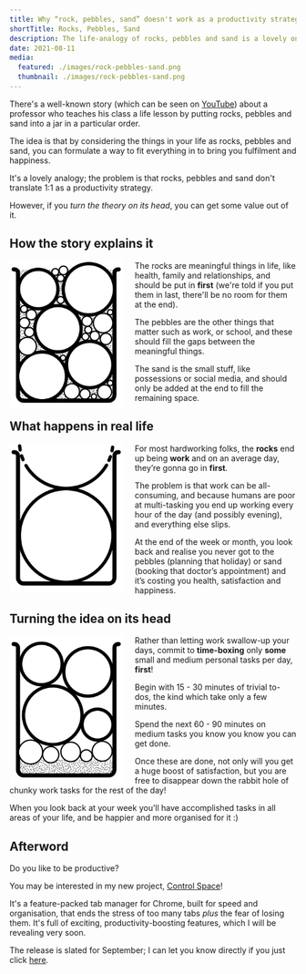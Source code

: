 ```yaml
---
title: Why “rock, pebbles, sand” doesn't work as a productivity strategy
shortTitle: Rocks, Pebbles, Sand
description: The life-analogy of rocks, pebbles and sand is a lovely one; it's just that it doesn't translate 1:1 when you need to get things done
date: 2021-08-11
media:
  featured: ./images/rock-pebbles-sand.png
  thumbnail: ./images/rock-pebbles-sand.png
---
```


There's a well-known story (which can be seen on [YouTube](https://www.youtube.com/watch?v=SqGRnlXplx0)) about a professor who teaches his class a life lesson by putting rocks, pebbles and sand into a jar in a particular order.

The idea is that by considering the things in your life as rocks, pebbles and sand, you can formulate a way to fit everything in to bring you fulfilment and happiness.

It's a lovely analogy; the problem is that rocks, pebbles and sand don't translate 1:1 as a productivity strategy.

However, if you *turn the theory on its head*, you can get some value out of it.

## How the story explains it

<img src="./images/jar-1.png" style="width: 200px; margin-right: 20px; float: left" />

The rocks are meaningful things in life, like health, family and relationships, and should be put in **first** (we're told if you put them in last, there'll be no room for them at the end).

The pebbles are the other things that matter such as work, or school, and these should fill the gaps between the meaningful things.

The sand is the small stuff, like possessions or social media, and should only be added at the end to fill the remaining space.

<div class="clear" />

## What happens in real life

<img src="./images/jar-2.png" style="width: 200px; margin-right: 20px; float: left" />

For most hardworking folks, the **rocks** end up being **work** and on an average day, they’re gonna go in **first**.

The problem is that work can be all-consuming, and because humans are poor at multi-tasking you end up working every hour of the day (and possibly evening), and everything else slips.

At the end of the week or month, you look back and realise you never got to the pebbles (planning that holiday) or sand (booking that doctor’s appointment) and it’s costing you health, satisfaction and happiness.

<div class="clear" />

## Turning the idea on its head

<img src="./images/jar-3.png" style="width: 200px; margin-right: 20px; float: left" />

Rather than letting work swallow-up your days, commit to **time-boxing** only **some** small and medium personal tasks per day, **first**!

Begin with 15 - 30 minutes of trivial to-dos, the kind which take only a few minutes.

Spend the next 60 - 90 minutes on medium tasks you know you know you can get done.

Once these are done, not only will you get a huge boost of satisfaction, but you are free to disappear down the rabbit hole of chunky work tasks for the rest of the day!

When you look back at your week you’ll have accomplished tasks in all areas of your life, and be happier and more organised for it :)

## Afterword

Do you like to be productive? 

You may be interested in my new project, [Control Space](/products/control-space/)!

It's a feature-packed tab manager for Chrome, built for speed and organisation, that ends the stress of too many tabs *plus* the fear of losing them. It's full of exciting, productivity-boosting features, which I will be revealing very soon.

The release is slated for September; I can let you know directly if you just click [here](https://controlspace.app).
